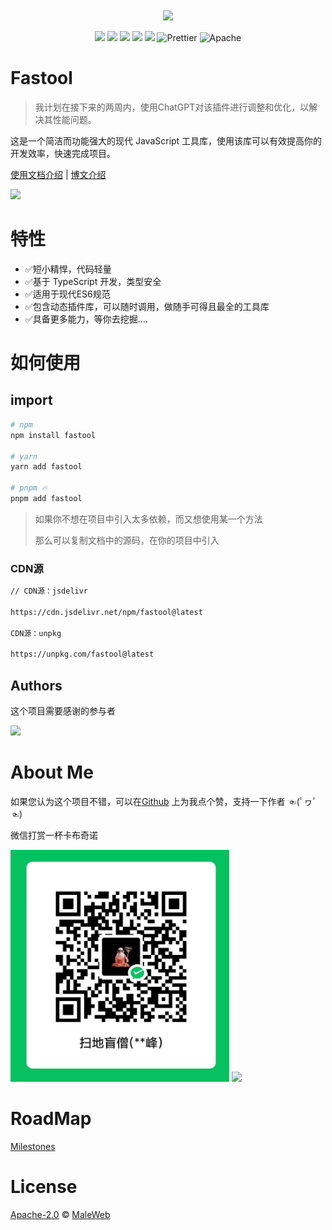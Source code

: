 <p align="center" style="margin:10px 0;">
    <img width="550" height="auto" src="./examples/logo.svg" />
</p>
 
<p align="center">  
    <!-- <img src="https://img.shields.io/npm/v/fastool.svg" /> -->
    <img src=" https://img.shields.io/npm/dt/fastool.svg">  
    <img src="https://img.shields.io/npm/v/pnpm?logo=pnpm&color=blue" />
    <img src="https://img.shields.io/badge/Rollup-v2.79.1-blue?logo=rollup" />
    <img src="https://img.shields.io/npm/v/typescript?label=TypeScript&logo=typescript&logoColor=yellow" />
    <img src="https://img.shields.io/badge/-ESLint-4b32c3?logo=eslint&logoColor=white" />
    <img src="https://img.shields.io/badge/-Prettier-ef9421?logo=Prettier&logoColor=white" alt="Prettier">
    <img src="https://img.shields.io/badge/license-Apache-blue.svg" alt="Apache">   
<p>   


# Fastool
> 我计划在接下来的两周内，使用ChatGPT对该插件进行调整和优化，以解决其性能问题。

这是一个简洁而功能强大的现代 JavaScript 工具库，使用该库可以有效提高你的开发效率，快速完成项目。

[使用文档介绍](https://tobe-fe-dalao.github.io/fastool/guide/)  |  [博文介绍]()  
 <p>
 <img src="./public/fastool.jpg"></img>
 </p>

# 特性

- ✅短小精悍，代码轻量
- ✅基于 TypeScript 开发，类型安全
- ✅适用于现代ES6规范
- ✅包含动态插件库，可以随时调用，做随手可得且最全的工具库
- ✅具备更多能力，等你去挖掘....

# 如何使用

## import

```bash
# npm
npm install fastool

# yarn
yarn add fastool

# pnpm 🔥
pnpm add fastool
```

> 如果你不想在项目中引入太多依赖，而又想使用某一个方法
>
> 那么可以复制文档中的源码，在你的项目中引入

### CDN源
```bash
// CDN源：jsdelivr

https://cdn.jsdelivr.net/npm/fastool@latest

CDN源：unpkg

https://unpkg.com/fastool@latest
```

## **Authors**

这个项目需要感谢的参与者
<div align="left">
  <a href="https://github.com/MaleWeb/fastool/graphs/contributors">
  <img src="https://contrib.rocks/image?repo=MaleWeb/fastool" />
  </a>
</div>

# About Me  

如果您认为这个项目不错，可以在[Github](https://github.com/MaleWeb/fastool) 上为我点个赞，支持一下作者 ☜(ﾟヮﾟ☜)  

微信打赏一杯卡布奇诺  

<img width="350" height="auto" src="./public/pay.jpg" />  

<img width="460px" src="https://cdn.jsdelivr.net/gh/MaleWeb/picture/images/techblog/book-slogan.gif" />

# RoadMap
[Milestones](https://github.com/tobe-fe-dalao/femate/projects)  

# License
 [Apache-2.0](./LICENSE) © [MaleWeb](https://github.com/MaleWeb)

